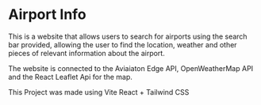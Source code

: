 # Airport Info

This is a website that allows users to search for airports using the search bar provided, allowing the user to find the location, weather and other pieces of relevant information about the airport.

The website is connected to the Aviaiaton Edge API, OpenWeatherMap API and the React Leaflet Api for the map.

This Project was made using Vite React + Tailwind CSS
